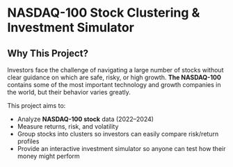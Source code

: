 # NASDAQ-100 Stock Clustering & Investment Simulator

## Why This Project?

Investors face the challenge of navigating a large number of stocks without clear guidance on which are safe, risky, or high growth. **The NASDAQ-100** contains some of the most important technology and growth companies in the world, but their behavior varies greatly.

This project aims to:

- Analyze **NASDAQ-100 stock** data (2022–2024)
- Measure returns, risk, and volatility
- Group stocks into clusters so investors can easily compare risk/return profiles
- Provide an interactive investment simulator so anyone can test how their money might perform
